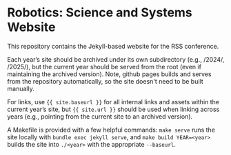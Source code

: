 # Robotics: Science and Systems Website

This repository contains the Jekyll-based website for the RSS conference.

Each year’s site should be archived under its own subdirectory (e.g., /2024/, /2025/), but the current year should be served from the root (even if maintaining the archived version). Note, github pages builds and serves from the repository automatically, so the site doesn't need to be built manually.

For links, use `{{ site.baseurl }}` for all internal links and assets within the current year’s site, but `{{ site.url }}` should be used when linking across years (e.g., pointing from the current site to an archived version).

A Makefile is provided with a few helpful commands: `make serve` runs the site locally with `bundle exec jekyll serve`, and `make build YEAR=<year>` builds the site into `./<year>` with the appropriate `--baseurl`.
